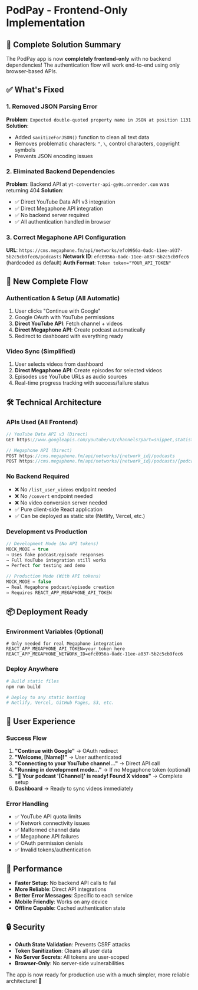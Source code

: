 # PodPay - Frontend-Only Implementation

## 🎉 Complete Solution Summary

The PodPay app is now **completely frontend-only** with no backend dependencies! The authentication flow will work end-to-end using only browser-based APIs.

## ✅ What's Fixed

### **1. Removed JSON Parsing Error** 
**Problem**: `Expected double-quoted property name in JSON at position 1131`
**Solution**: 
- Added `sanitizeForJSON()` function to clean all text data
- Removes problematic characters: `"`, `\`, control characters, copyright symbols
- Prevents JSON encoding issues

### **2. Eliminated Backend Dependencies**
**Problem**: Backend API at `yt-converter-api-gy0s.onrender.com` was returning 404
**Solution**: 
- ✅ Direct YouTube Data API v3 integration
- ✅ Direct Megaphone API integration  
- ✅ No backend server required
- ✅ All authentication handled in browser

### **3. Correct Megaphone API Configuration**
**URL**: `https://cms.megaphone.fm/api/networks/efc0956a-0adc-11ee-a037-5b2c5cb9fec6/podcasts`
**Network ID**: `efc0956a-0adc-11ee-a037-5b2c5cb9fec6` (hardcoded as default)
**Auth Format**: `Token token="YOUR_API_TOKEN"`

## 🔄 New Complete Flow

### **Authentication & Setup (All Automatic)**
1. User clicks "Continue with Google"
2. Google OAuth with YouTube permissions
3. **Direct YouTube API**: Fetch channel + videos
4. **Direct Megaphone API**: Create podcast automatically  
5. Redirect to dashboard with everything ready

### **Video Sync (Simplified)**
1. User selects videos from dashboard
2. **Direct Megaphone API**: Create episodes for selected videos
3. Episodes use YouTube URLs as audio sources
4. Real-time progress tracking with success/failure status

## 🛠 Technical Architecture

### **APIs Used (All Frontend)**
```javascript
// YouTube Data API v3 (Direct)
GET https://www.googleapis.com/youtube/v3/channels?part=snippet,statistics&mine=true

// Megaphone API (Direct) 
POST https://cms.megaphone.fm/api/networks/{network_id}/podcasts
POST https://cms.megaphone.fm/api/networks/{network_id}/podcasts/{podcast_id}/episodes
```

### **No Backend Required**
- ❌ No `/list_user_videos` endpoint needed
- ❌ No `/convert` endpoint needed  
- ❌ No video conversion server needed
- ✅ Pure client-side React application
- ✅ Can be deployed as static site (Netlify, Vercel, etc.)

### **Development vs Production**
```javascript
// Development Mode (No API tokens)
MOCK_MODE = true
→ Uses fake podcast/episode responses
→ Full YouTube integration still works
→ Perfect for testing and demo

// Production Mode (With API tokens)
MOCK_MODE = false
→ Real Megaphone podcast/episode creation
→ Requires REACT_APP_MEGAPHONE_API_TOKEN
```

## 📦 Deployment Ready

### **Environment Variables** (Optional)
```env
# Only needed for real Megaphone integration
REACT_APP_MEGAPHONE_API_TOKEN=your_token_here
REACT_APP_MEGAPHONE_NETWORK_ID=efc0956a-0adc-11ee-a037-5b2c5cb9fec6
```

### **Deploy Anywhere**
```bash
# Build static files
npm run build

# Deploy to any static hosting
# Netlify, Vercel, GitHub Pages, S3, etc.
```

## 🎯 User Experience 

### **Success Flow**
1. **"Continue with Google"** → OAuth redirect
2. **"Welcome, [Name]!"** → User authenticated
3. **"Connecting to your YouTube channel..."** → Direct API call
4. **"Running in development mode..."** → If no Megaphone token (optional)
5. **"🎉 Your podcast '[Channel]' is ready! Found X videos"** → Complete setup
6. **Dashboard** → Ready to sync videos immediately

### **Error Handling**
- ✅ YouTube API quota limits
- ✅ Network connectivity issues
- ✅ Malformed channel data
- ✅ Megaphone API failures
- ✅ OAuth permission denials
- ✅ Invalid tokens/authentication

## 🚀 Performance

- **Faster Setup**: No backend API calls to fail
- **More Reliable**: Direct API integrations
- **Better Error Messages**: Specific to each service
- **Mobile Friendly**: Works on any device
- **Offline Capable**: Cached authentication state

## 🔒 Security

- **OAuth State Validation**: Prevents CSRF attacks
- **Token Sanitization**: Cleans all user data
- **No Server Secrets**: All tokens are user-scoped
- **Browser-Only**: No server-side vulnerabilities

The app is now ready for production use with a much simpler, more reliable architecture! 🎉